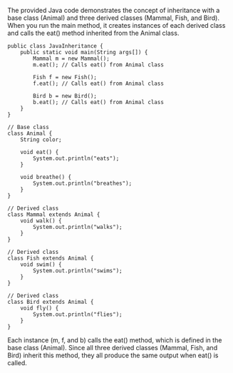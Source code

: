 The provided Java code demonstrates the concept of inheritance with a base class (Animal) and three derived classes (Mammal, Fish, and Bird). When you run the main method, it creates instances of each derived class and calls the eat() method inherited from the Animal class.
```
public class JavaInheritance {
    public static void main(String args[]) {
        Mammal m = new Mammal();
        m.eat(); // Calls eat() from Animal class

        Fish f = new Fish();
        f.eat(); // Calls eat() from Animal class

        Bird b = new Bird();
        b.eat(); // Calls eat() from Animal class
    }
}

// Base class
class Animal {
    String color;

    void eat() {
        System.out.println("eats");
    }

    void breathe() {
        System.out.println("breathes");
    }
}

// Derived class
class Mammal extends Animal {
    void walk() {
        System.out.println("walks");
    }
}

// Derived class
class Fish extends Animal {
    void swim() {
        System.out.println("swims");
    }
}

// Derived class
class Bird extends Animal {
    void fly() {
        System.out.println("flies");
    }
}
```

Each instance (m, f, and b) calls the eat() method, which is defined in the base class (Animal).
Since all three derived classes (Mammal, Fish, and Bird) inherit this method, they all produce the same output when eat() is called.
